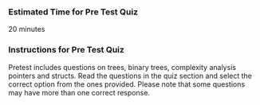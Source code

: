 ### Estimated Time for Pre Test Quiz

20 minutes
### Instructions for Pre Test Quiz

Pretest includes questions on trees, binary trees, complexity analysis pointers and structs. Read the questions in the quiz section and select the correct option from the ones provided. Please note that some questions may have more than one correct response.

